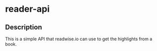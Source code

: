 # reader-api

## Description

This is a simple API that readwise.io can use to get the highlights from a book.
